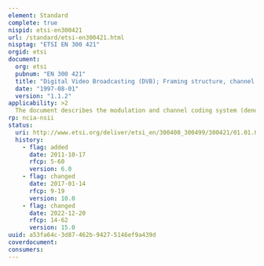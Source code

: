 ```yaml
---
element: Standard
complete: true
nispid: etsi-en300421
url: /standard/etsi-en300421.html
nisptag: "ETSI EN 300 421"
orgid: etsi
document:
  org: etsi
  pubnum: "EN 300 421"
  title: "Digital Video Broadcasting (DVB); Framing structure, channel coding and modulation for 11/12 GHz satellite services"
  date: "1997-08-01"
  version: "1.1.2"
applicability: >2
  The document describes the modulation and channel coding system (denoted the System for the purposes of the present document) for satellite digital multi-programme Television (TV)/High Definition Television (HDTV) services to be used for primary and secondary distribution in Fixed Satellite Service (FSS) and Broadcast Satellite Service (BSS) bands. The System is intended to provide Direct-To-Home (DTH) services for consumer Integrated Receiver Decoder (IRD), as well as collective antenna systems (Satellite Master Antenna Television (SMATV)) and cable television head-end stations, with a likelihood of remodulation, see EN 300 429 (bibliography).
rp: ncia-nsii
status:
  uri: http://www.etsi.org/deliver/etsi_en/300400_300499/300421/01.01.02_60/en_300421v010102p.pdf
  history: 
    - flag: added
      date: 2011-10-17
      rfcp: 5-60
      version: 6.0
    - flag: changed
      date: 2017-01-14
      rfcp: 9-19
      version: 10.0
    - flag: changed
      date: 2022-12-20
      rfcp: 14-62
      version: 15.0
uuid: a53fa64c-3d87-462b-9427-5146ef9a439d
coverdocument:
consumers:
---
```

